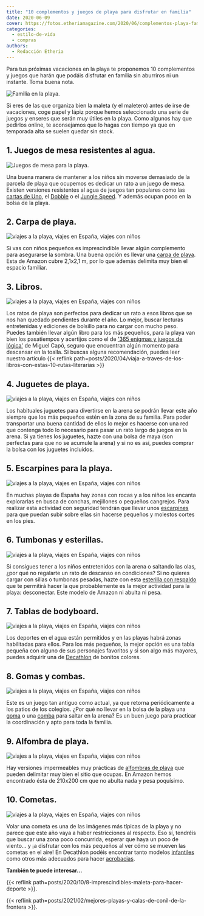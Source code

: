 ```yaml
---
title: "10 complementos y juegos de playa para disfrutar en familia"
date: 2020-06-09
cover: https://fotos.etheriamagazine.com/2020/06/complementos-playa-familia.jpg
categories: 
  - estilo-de-vida
  - compras
authors: 
  - Redacción Etheria
---
```


Para tus próximas vacaciones en la playa te proponemos 10 complementos y juegos que 
harán que podáis disfrutar en familia sin aburriros ni un instante. Toma buena nota. 

![](https://fotos.etheriamagazine.com/2020/06/complementos-playa-familia.jpg "Familia en la playa.")

Si eres de las que organiza bien la maleta (y el maletero) antes de irse de vacaciones, 
coge papel y lápiz porque hemos seleccionado una serie de juegos y enseres que serán muy 
útiles en la playa. Como algunos hay que pedirlos online, te aconsejamos que lo hagas 
con tiempo ya que en temporada alta se suelen quedar sin stock. 

## 1\. Juegos de mesa resistentes al agua.

![](https://fotos.etheriamagazine.com/2020/06/complementos-playa-juegos.jpg "Juegos de mesa para la playa.")

Una buena manera de mantener a los niños sin moverse demasiado de la parcela de playa 
que ocupemos es dedicar un rato a un juego de mesa. Existen versiones resistentes al 
agua de juegos tan populares como las [cartas de Uno](https://amzn.to/3cu46JY), el 
[Dobble](https://amzn.to/3dt9kXJ) o el [Jungle Speed](https://amzn.to/3cpZp3V). Y además 
ocupan poco en la bolsa de la playa. 

## 2\. Carpa de playa.

![viajes a la playa, viajes en España, viajes con niños](https://fotos.etheriamagazine.com/2020/06/complementos-playa-carpa.jpg "Carpa para la playa.")

Si vas con niños pequeños es imprescindible llevar algún complemento para asegurarse la 
sombra. Una buena opción es llevar una [carpa de playa](https://amzn.to/3L0phIJ). Esta 
de Amazon cubre 2,1x2,1 m, por lo que además delimita muy bien el espacio familiar. 

## 3\. Libros.

![viajes a la playa, viajes en España, viajes con niños](https://fotos.etheriamagazine.com/2020/06/complementos-playa-libros.jpg "'Con el agua al cuello' de Donna Leon y libro de enigmas de Miguel Capó.")

Los ratos de playa son perfectos para dedicar un rato a esos libros que se nos han 
quedado pendientes durante el año. Lo mejor, buscar lecturas entretenidas y ediciones de 
bolsillo para no cargar con mucho peso. Puedes también llevar algún libro para los más 
pequeños, para la playa van bien los pasatiempos y acertijos como el de ['365 enigmas y 
juegos de lógica'](https://amzn.to/3dsMU9b) de Miguel Capó, seguro que encuentran algún 
momento para descansar en la toalla. Si buscas alguna recomendación, puedes leer nuestro 
artículo {{< reflink 
path=posts/2020/04/viaja-a-traves-de-los-libros-con-estas-10-rutas-literarias >}} 

## 4\. Juguetes de playa.

![viajes a la playa, viajes en España, viajes con niños](https://fotos.etheriamagazine.com/2020/06/complementos-playa-juguetes.jpg "Juguetes para la playa.")

Los habituales juguetes para divertirse en la arena se podrán llevar este año siempre 
que los más pequeños estén en la zona de su familia. Para poder transportar una buena 
cantidad de ellos lo mejor es hacerse con una red que contenga todo lo necesario para 
pasar un rato largo de juegos en la arena. Si ya tienes los juguetes, hazte con una 
bolsa de maya (son perfectas para que no se acumule la arena) y si no es así, puedes 
comprar la bolsa con los juguetes incluidos. 

## 5\. Escarpines para la playa.

![viajes a la playa, viajes en España, viajes con niños](https://fotos.etheriamagazine.com/2020/06/complementos-playa-escarpines-1.jpg "Escarpines para niños de Decathlon.")

En muchas playas de España hay zonas con rocas y a los niños les encanta explorarlas en 
busca de conchas, mejillones o pequeños cangrejos. Para realizar esta actividad con 
seguridad tendrán que llevar unos 
[escarpines](https://www.decathlon.es/es/p/zapatillas-acuaticas-de-rio-escarpines-cangrejeras-snorkel-100-ninos-azul/_/R-p-123028?mc=8357256&c=AZUL) 
para que puedan subir sobre ellas sin hacerse pequeños y molestos cortes en los pies. 

## 6\. Tumbonas y esterillas.

![viajes a la playa, viajes en España, viajes con niños](https://fotos.etheriamagazine.com/2020/06/complementos-playa-esterilla.jpg "Esterilla plegable con respaldo.")

Si consigues tener a los niños entretenidos con la arena o saltando las olas, ¿por qué 
no regalarte un rato de descanso en condiciones? Si no quieres cargar con sillas o 
tumbonas pesadas, hazte con esta [esterilla con respaldo](https://amzn.to/2Xsrkfr) que 
te permitirá hacer la que probablemente es la mejor actividad para la playa: 
desconectar. Este modelo de Amazon ni abulta ni pesa. 

## 7\. Tablas de bodyboard.

![viajes a la playa, viajes en España, viajes con niños](https://fotos.etheriamagazine.com/2020/06/complementos-playa-bodyboard.jpg "Tablas de bodyboard para niños.")

Los deportes en el agua están permitidos y en las playas habrá zonas habilitadas para 
ellos. Para los más pequeños, la mejor opción es una tabla pequeña con alguno de sus 
personajes favoritos y si son algo más mayores, puedes adquirir una de 
[Decathlon](https://www.decathlon.es/es/p/bodyboard-100-amarillo-con-leash-muneca/_/R-p-311496?mc=8575156&c=ROSA) 
de bonitos colores. 

## 8\. Gomas y combas.

![viajes a la playa, viajes en España, viajes con niños](https://fotos.etheriamagazine.com/2020/06/complementos-playa-comba.jpg "Gomas y comba para saltar.")

Este es un juego tan antiguo como actual, ya que retorna periódicamente a los patios de 
los colegios. ¿Por qué no llevar en la bolsa de la playa una 
[goma](https://amzn.to/2XWrSsM) o una [comba](https://amzn.to/3cucg54) para saltar en la 
arena? Es un buen juego para practicar la coordinación y apto para toda la familia. 

## 9\. Alfombra de playa.

![viajes a la playa, viajes en España, viajes con niños](https://fotos.etheriamagazine.com/2020/06/complementos-playa-alfombra.jpg "Alfombra de playa.")

Hay versiones impermeables muy prácticas de [alfombras de 
playa](https://amzn.to/3ybSk4o) que pueden delimitar muy bien el sitio que ocupas. En 
Amazon hemos encontrado ésta de 210x200 cm que no abulta nada y pesa poquísimo. 

## 10\. Cometas.

![viajes a la playa, viajes en España, viajes con niños](https://fotos.etheriamagazine.com/2020/06/complementos-playa-cometas.jpg "Cometas.")

Volar una cometa es una de las imágenes más típicas de la playa y no parece que este año 
vaya a haber restricciones al respecto. Eso sí, tendréis que buscar una zona poco 
concurrida, esperar que haya un poco de viento… y ¡a disfrutar con los más pequeños al 
ver cómo se mueven las cometas en el aire! En Decathlon podéis encontrar tanto modelos 
[infantiles](https://www.decathlon.es/es/p/cometa-mariposa-monohilo-mfk-160-rosa-amarillo/_/R-p-172036?mc=8387295&c=AZUL) 
como otros más adecuados para hacer 
[acrobacias](https://www.decathlon.es/es/p/cometa-acrobatica-feel-r-160/_/R-p-172041?mc=8394878). 

**También te puede interesar...** 

{{< reflink path=posts/2020/10/8-imprescindibles-maleta-para-hacer-deporte >}}. 

{{< reflink path=posts/2021/02/mejores-playas-y-calas-de-conil-de-la-frontera >}}.
